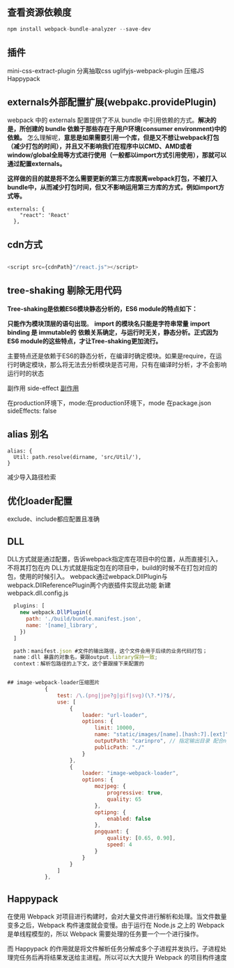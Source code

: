
## 查看资源依赖度

```js
npm install webpack-bundle-analyzer --save-dev

```


## 插件

  mini-css-extract-plugin 分离抽取css
  uglifyjs-webpack-plugin 压缩JS
  Happypack 

## externals外部配置扩展(webpakc.providePlugin)
webpack 中的 externals 配置提供了不从 bundle 中引用依赖的方式。**解决的是，所创建的 bundle 依赖于那些存在于用户环境(consumer environment)中的依赖。**
怎么理解呢，**意思是如果需要引用一个库，但是又不想让webpack打包（减少打包的时间），并且又不影响我们在程序中以CMD、AMD或者window/global全局等方式进行使用（一般都以import方式引用使用），那就可以通过配置externals。**

**这样做的目的就是将不怎么需要更新的第三方库脱离webpack打包，不被打入bundle中，从而减少打包时间，但又不影响运用第三方库的方式，例如import方式等。**
```
externals: {
    "react": 'React'
  },
```

## cdn方式
```js

<script src={cdnPath}"/react.js"></script>
```


## tree-shaking 剔除无用代码

**Tree-shaking是依赖ES6模块静态分析的，ES6 module的特点如下：**

**只能作为模块顶层的语句出现**。
**import 的模块名只能是字符串常量**
**import binding 是 immutable的**
**依赖关系确定，与运行时无关，静态分析。正式因为ES6 module的这些特点，才让Tree-shaking更加流行。**

主要特点还是依赖于ES6的静态分析，在编译时确定模块。如果是require，在运行时确定模块，那么将无法去分析模块是否可用，只有在编译时分析，才不会影响运行时的状态

副作用 side-effect
[副作用](https://segmentfault.com/a/1190000019220154)

在production环境下，mode:在production环境下，mode
在package.json sideEffects: false

##  alias 别名

```
alias: {
  Util: path.resolve(dirname, 'src/Util/'),
}
```

减少导入路径检索


## 优化loader配置
exclude、include都应配置且准确

## DLL

DLL方式就是通过配置，告诉webpack指定库在项目中的位置，从而直接引入，不将其打包在内
DLL方式就是指定包在的项目中，build的时候不在打包对应的包，使用的时候引入。
webpack通过webpack.DllPlugin与webpack.DllReferencePlugin两个内嵌插件实现此功能
新建webpack.dll.config.js

```js
  plugins: [
    new webpack.DllPlugin({
      path: './build/bundle.manifest.json',
      name: '[name]_library',
    })
  ]

  path：manifest.json #文件的输出路径，这个文件会用于后续的业务代码打包；
  name：dll 暴露的对象名，要跟output.library保持一致;
  context：解析包路径的上下文，这个要跟接下来配置的 


## image-webpack-loader压缩图片
			{
				test: /\.(png|jpe?g|gif|svg)(\?.*)?$/,
				use: [
					{
						loader: "url-loader",
						options: {
							limit: 10000,
							name: "static/images/[name].[hash:7].[ext]",
							outputPath: "carinpro", // 指定输出目录 配合ng
							publicPath: "./"
						}
					},
					{
						loader: "image-webpack-loader",
						options: {
							mozjpeg: {
								progressive: true,
								quality: 65
							},
							optipng: {
								enabled: false
							},
							pngquant: {
								quality: [0.65, 0.90],
								speed: 4
							}
						}
					}
				]
			},
```

## Happypack

在使用 Webpack 对项目进行构建时，会对大量文件进行解析和处理。当文件数量变多之后，Webpack 构件速度就会变慢。由于运行在 Node.js 之上的 Webpack 是单线程模型的，所以 Webpack 需要处理的任务要一个一个进行操作。

而 Happypack 的作用就是将文件解析任务分解成多个子进程并发执行。子进程处理完任务后再将结果发送给主进程。所以可以大大提升 Webpack 的项目构件速度

